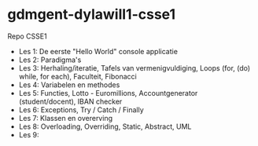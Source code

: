# gdmgent-dylawill1-csse1
Repo CSSE1

- Les 1: De eerste "Hello World" console applicatie
- Les 2: Paradigma's
- Les 3: Herhaling/iteratie, Tafels van vermenigvuldiging, Loops (for, (do) while, for each), Faculteit, Fibonacci
- Les 4: Variabelen en methodes
- Les 5: Functies, Lotto - Euromillions, Accountgenerator (student/docent), IBAN checker
- Les 6: Exceptions, Try / Catch / Finally
- Les 7: Klassen en overerving
- Les 8: Overloading, Overriding, Static, Abstract, UML
- Les 9: 